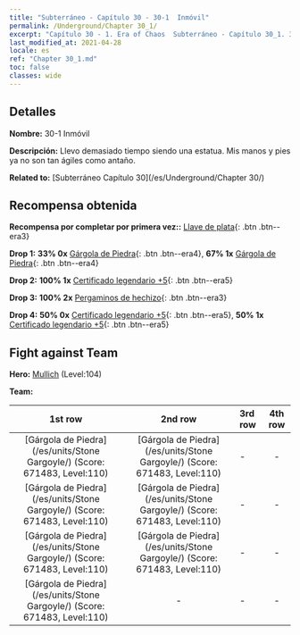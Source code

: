 ```yaml
---
title: "Subterráneo - Capítulo 30 - 30-1  Inmóvil"
permalink: /Underground/Chapter 30_1/
excerpt: "Capítulo 30 - 1. Era of Chaos  Subterráneo - Capítulo 30_1. 30-1  Inmóvil"
last_modified_at: 2021-04-28
locale: es
ref: "Chapter 30_1.md"
toc: false
classes: wide
---
```


## Detalles

 **Nombre:** 30-1  Inmóvil

 **Descripción:**       Llevo demasiado tiempo siendo una estatua. Mis manos y pies ya no son tan ágiles como antaño.

 **Related to:** [Subterráneo Capítulo 30](/es/Underground/Chapter 30/)

## Recompensa obtenida

 **Recompensa por completar por primera vez::** [Llave de plata](/ItemsES/con_693/){: .btn .btn--era3}

 **Drop 1:** **33% 0x** [Gárgola de Piedra](/ItemsES/unt_236/){: .btn .btn--era4}, **67% 1x** [Gárgola de Piedra](/ItemsES/unt_236/){: .btn .btn--era4}

 **Drop 2:** **100% 1x** [Certificado legendario +5](/ItemsES/mat_102/){: .btn .btn--era5}

 **Drop 3:** **100% 2x** [Pergaminos de hechizo](/ItemsES/con_694/){: .btn .btn--era3}

 **Drop 4:** **50% 0x** [Certificado legendario +5](/ItemsES/mat_102/){: .btn .btn--era5}, **50% 1x** [Certificado legendario +5](/ItemsES/mat_102/){: .btn .btn--era5}


## Fight against Team
 **Hero:** [Mullich](/es/heroes/Mullich/) (Level:104)

 **Team:**


  | 1st row | 2nd row | 3rd row | 4th row |
  |:----:|:----:|:----|:----:|
  | [Gárgola de Piedra](/es/units/Stone Gargoyle/) (Score: 671483, Level:110)  | [Gárgola de Piedra](/es/units/Stone Gargoyle/) (Score: 671483, Level:110)  | - | - |
  | [Gárgola de Piedra](/es/units/Stone Gargoyle/) (Score: 671483, Level:110)  | [Gárgola de Piedra](/es/units/Stone Gargoyle/) (Score: 671483, Level:110)  | - | - |
  | [Gárgola de Piedra](/es/units/Stone Gargoyle/) (Score: 671483, Level:110)  | [Gárgola de Piedra](/es/units/Stone Gargoyle/) (Score: 671483, Level:110)  | - | - |
  | [Gárgola de Piedra](/es/units/Stone Gargoyle/) (Score: 671483, Level:110)  | - | - | - |


